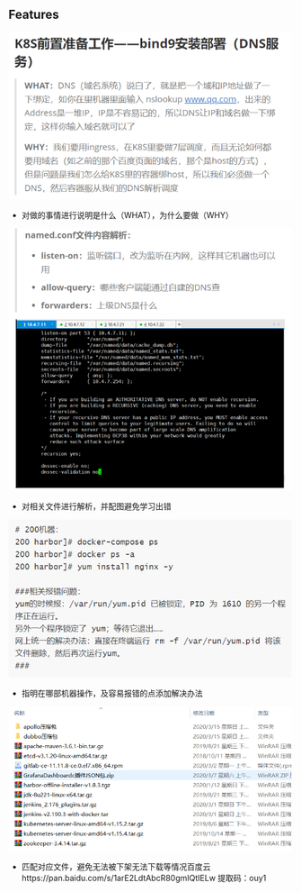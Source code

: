 ## Features

![1584258151218](assets/1584258151218.png)

- 对做的事情进行说明是什么（WHAT），为什么要做（WHY）

![1584258268594](assets/1584258268594.png)

- 对相关文件进行解析，并配图避免学习出错

![1584258427709](assets/1584258427709.png)

- 指明在哪部机器操作，及容易报错的点添加解决办法

![1584272695417](assets/1584272695417.png)

- 匹配对应文件，避免无法被下架无法下载等情况百度云https://pan.baidu.com/s/1arE2LdtAbcR80gmIQtIELw 提取码：ouy1

